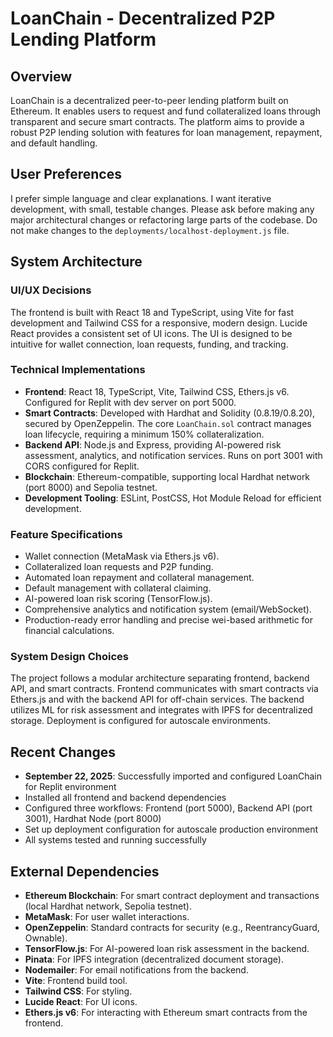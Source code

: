 # LoanChain - Decentralized P2P Lending Platform

## Overview
LoanChain is a decentralized peer-to-peer lending platform built on Ethereum. It enables users to request and fund collateralized loans through transparent and secure smart contracts. The platform aims to provide a robust P2P lending solution with features for loan management, repayment, and default handling.

## User Preferences
I prefer simple language and clear explanations. I want iterative development, with small, testable changes. Please ask before making any major architectural changes or refactoring large parts of the codebase. Do not make changes to the `deployments/localhost-deployment.js` file.

## System Architecture

### UI/UX Decisions
The frontend is built with React 18 and TypeScript, using Vite for fast development and Tailwind CSS for a responsive, modern design. Lucide React provides a consistent set of UI icons. The UI is designed to be intuitive for wallet connection, loan requests, funding, and tracking.

### Technical Implementations
- **Frontend**: React 18, TypeScript, Vite, Tailwind CSS, Ethers.js v6. Configured for Replit with dev server on port 5000.
- **Smart Contracts**: Developed with Hardhat and Solidity (0.8.19/0.8.20), secured by OpenZeppelin. The core `LoanChain.sol` contract manages loan lifecycle, requiring a minimum 150% collateralization.
- **Backend API**: Node.js and Express, providing AI-powered risk assessment, analytics, and notification services. Runs on port 3001 with CORS configured for Replit.
- **Blockchain**: Ethereum-compatible, supporting local Hardhat network (port 8000) and Sepolia testnet.
- **Development Tooling**: ESLint, PostCSS, Hot Module Reload for efficient development.

### Feature Specifications
- Wallet connection (MetaMask via Ethers.js v6).
- Collateralized loan requests and P2P funding.
- Automated loan repayment and collateral management.
- Default management with collateral claiming.
- AI-powered loan risk scoring (TensorFlow.js).
- Comprehensive analytics and notification system (email/WebSocket).
- Production-ready error handling and precise wei-based arithmetic for financial calculations.

### System Design Choices
The project follows a modular architecture separating frontend, backend API, and smart contracts. Frontend communicates with smart contracts via Ethers.js and with the backend API for off-chain services. The backend utilizes ML for risk assessment and integrates with IPFS for decentralized storage. Deployment is configured for autoscale environments.

## Recent Changes
- **September 22, 2025**: Successfully imported and configured LoanChain for Replit environment
- Installed all frontend and backend dependencies
- Configured three workflows: Frontend (port 5000), Backend API (port 3001), Hardhat Node (port 8000)
- Set up deployment configuration for autoscale production environment
- All systems tested and running successfully

## External Dependencies
- **Ethereum Blockchain**: For smart contract deployment and transactions (local Hardhat network, Sepolia testnet).
- **MetaMask**: For user wallet interactions.
- **OpenZeppelin**: Standard contracts for security (e.g., ReentrancyGuard, Ownable).
- **TensorFlow.js**: For AI-powered loan risk assessment in the backend.
- **Pinata**: For IPFS integration (decentralized document storage).
- **Nodemailer**: For email notifications from the backend.
- **Vite**: Frontend build tool.
- **Tailwind CSS**: For styling.
- **Lucide React**: For UI icons.
- **Ethers.js v6**: For interacting with Ethereum smart contracts from the frontend.